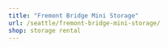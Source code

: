 ```yaml
---
title: "Fremont Bridge Mini Storage"
url: /seattle/fremont-bridge-mini-storage/
shop: storage rental
---
```

